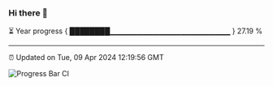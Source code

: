 ### Hi there 👋

⏳ Year progress { ████████▁▁▁▁▁▁▁▁▁▁▁▁▁▁▁▁▁▁▁▁▁▁ } 27.19 %

---

⏰ Updated on Tue, 09 Apr 2024 12:19:56 GMT

![Progress Bar CI](https://github.com/liununu/liununu/workflows/Progress%20Bar%20CI/badge.svg)
